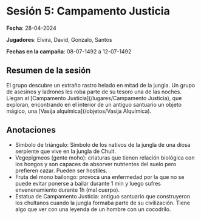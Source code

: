 # Sesión 5: Campamento Justicia

**Fecha**: 28-04-2024

**Jugadores**: Elvira, David, Gonzalo, Santos

**Fechas en la campaña**: 08-07-1492 a 12-07-1492

## Resumen de la sesión

El grupo descubre un extraño rastro helado en mitad de la jungla. Un grupo de asesinos y ladrones les roba parte de su tesoro una de las noches. Llegan al [Campamento Justicia](/lugares/Campamento Justicia), que exploran, encontrando en el interior de un antiguo santuario un objeto mágico, una [Vasija alquímica](/objetos/Vasija Alquímica).

## Anotaciones

* Símbolo de triángulo: Símbolo de los nativos de la jungla de una diosa serpiente que vive en la jungla de Chult.
* Vegepigmeos (gente moho): criaturas que tienen relación biológica con los hongos y son capaces de absorver nutrientes del suelo pero prefieren cazar. Pueden ser hostiles.
* Fruta del mono bailongo: provoca una enfermedad por la que no se puede evitar ponerse a bailar durante 1 min y luego sufres envenenamiento durante 1h (mal cuerpo).
* Estatua de Campamento Justicia: antiguo santuario que construyeron los chultanos cuando la jungla formaba parte de su civilización. Tiene algo que ver con una leyenda de un hombre con un cocodrilo.